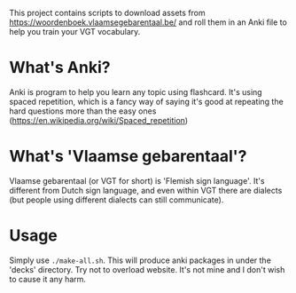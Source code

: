 
This project contains scripts to download assets from https://woordenboek.vlaamsegebarentaal.be/ and roll them in an Anki file to help you train your VGT vocabulary.

# What's Anki?

Anki is program to help you learn any topic using flashcard. It's using spaced repetition, which is a fancy way of saying it's good at repeating the hard questions more than the easy ones (https://en.wikipedia.org/wiki/Spaced_repetition)

# What's 'Vlaamse gebarentaal'?

Vlaamse gebarentaal (or VGT for short) is 'Flemish sign language'. It's different from Dutch sign language, and even within VGT there are dialects (but people using different dialects can still communicate).

# Usage

Simply use `./make-all.sh`. This will produce anki packages in under the 'decks' directory.
Try not to overload website. It's not mine and I don't wish to cause it any harm.
